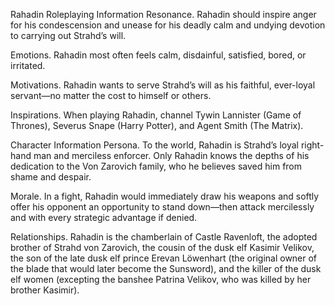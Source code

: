 Rahadin 
Roleplaying Information
Resonance. Rahadin should inspire anger for his condescension and unease for his deadly calm and undying devotion to carrying out Strahd’s will.

Emotions. Rahadin most often feels calm, disdainful, satisfied, bored, or irritated.

Motivations. Rahadin wants to serve Strahd’s will as his faithful, ever-loyal servant—no matter the cost to himself or others.

Inspirations. When playing Rahadin, channel Tywin Lannister (Game of Thrones), Severus Snape (Harry Potter), and Agent Smith (The Matrix).

Character Information
Persona. To the world, Rahadin is Strahd’s loyal right-hand man and merciless enforcer. Only Rahadin knows the depths of his dedication to the Von Zarovich family, who he believes saved him from shame and despair.

Morale. In a fight, Rahadin would immediately draw his weapons and softly offer his opponent an opportunity to stand down—then attack mercilessly and with every strategic advantage if denied.

Relationships. Rahadin is the chamberlain of Castle Ravenloft, the adopted brother of Strahd von Zarovich, the cousin of the dusk elf Kasimir Velikov, the son of the late dusk elf prince Erevan Löwenhart (the original owner of the blade that would later become the Sunsword), and the killer of the dusk elf women (excepting the banshee Patrina Velikov, who was killed by her brother Kasimir).